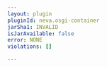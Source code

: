 ```yaml
---
layout: plugin
pluginId: neva.osgi-container
jarSha1: INVALID
isJarAvailable: false
error: NONE
violations: []

---
```

